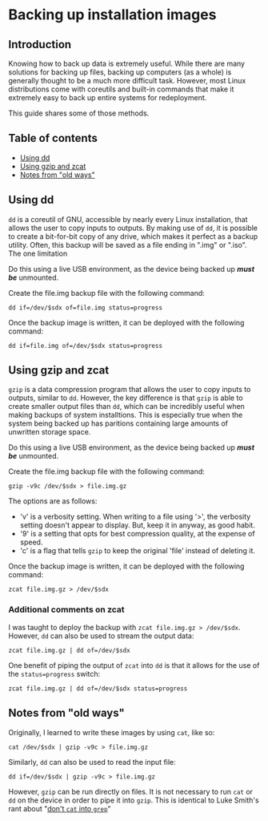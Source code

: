 # Backing up installation images

## Introduction

Knowing how to back up data is extremely useful. While there are many solutions for backing up files, backing up computers (as a whole) is generally thought to be a much more difficult task. However, most Linux distributions come with coreutils and built-in commands that make it extremely easy to back up entire systems for redeployment.

This guide shares some of those methods.

## Table of contents

- [Using dd](#Using-dd)
- [Using gzip and zcat](#Using-gzip-and-zcat)
- [Notes from "old ways"](#Notes-from-"old-ways")

## Using dd

`dd` is a coreutil of GNU, accessible by nearly every Linux installation, that allows the user to copy inputs to outputs. By making use of `dd`, it is possible to create a bit-for-bit copy of any drive, which makes it perfect as a backup utility. Often, this backup will be saved as a file ending in ".img" or ".iso". The one limitation

Do this using a live USB environment, as the device being backed up ***must be*** unmounted.

Create the file.img backup file with the following command:

```
dd if=/dev/$sdx of=file.img status=progress
```

Once the backup image is written, it can be deployed with the following command:

```
dd if=file.img of=/dev/$sdx status=progress
```

## Using gzip and zcat

`gzip` is a data compression program that allows the user to copy inputs to outputs, similar to `dd`. However, the key difference is that `gzip` is able to create smaller output files than `dd`, which can be incredibly useful when making backups of system installtions. This is especially true when the system being backed up has paritions containing large amounts of unwritten storage space.

Do this using a live USB environment, as the device being backed up ***must be*** unmounted.

Create the file.img backup file with the following command:

```
gzip -v9c /dev/$sdx > file.img.gz
```

The options are as follows:

- 'v' is a verbosity setting. When writing to a file using '>', the verbosity setting doesn't appear to display. But, keep it in anyway, as good habit.
- '9' is a setting that opts for best compression quality, at the expense of speed.
- 'c' is a flag that tells `gzip` to keep the original 'file' instead of deleting it.

Once the backup image is written, it can be deployed with the following command:

```
zcat file.img.gz > /dev/$sdx
```

### Additional comments on zcat

I was taught to deploy the backup with `zcat file.img.gz > /dev/$sdx`. However, `dd` can also be used to stream the output data:

```
zcat file.img.gz | dd of=/dev/$sdx
```

One benefit of piping the output of `zcat` into `dd` is that it allows for the use of the `status=progress` switch:

```
zcat file.img.gz | dd of=/dev/$sdx status=progress
```

## Notes from "old ways"

Originally, I learned to write these images by using `cat`, like so:

```
cat /dev/$sdx | gzip -v9c > file.img.gz
```

Similarly, `dd` can also be used to read the input file:

```
dd if=/dev/$sdx | gzip -v9c > file.img.gz
```

However, `gzip` can be run directly on files. It is not necessary to run `cat` or `dd` on the device in order to pipe it into `gzip`. This is identical to Luke Smith's rant about "[don't `cat` into `grep`](https://www.youtube.com/watch?v=82NBMvx6vFY)"
